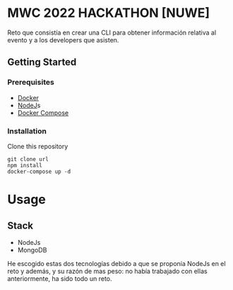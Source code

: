 # MWC 2022 HACKATHON [NUWE]

Reto que consistía en crear una CLI para obtener información relativa al evento y a los developers que asisten.

## Getting Started

### Prerequisites

- [Docker](https://docs.docker.com/desktop)
- [NodeJ](https://nodejs.dev/)s
- [Docker Compose](https://docs.docker.com/compose/)

### Installation

Clone this repository

```
git clone url
npm install
docker-compose up -d
```

# Usage

## Stack

- NodeJs
- MongoDB

He escogido estas dos tecnologías debido a que se proponía NodeJs en el reto y además, y su razón de mas peso: no había trabajado con ellas anteriormente, ha sido todo un reto.
